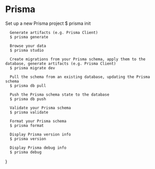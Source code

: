 # Prisma

 Set up a new Prisma project
      $ prisma init

      Generate artifacts (e.g. Prisma Client)
      $ prisma generate

      Browse your data
      $ prisma studio

      Create migrations from your Prisma schema, apply them to the database, generate artifacts (e.g. Prisma Client)
      $ prisma migrate dev

      Pull the schema from an existing database, updating the Prisma schema        
      $ prisma db pull

      Push the Prisma schema state to the database
      $ prisma db push

      Validate your Prisma schema
      $ prisma validate

      Format your Prisma schema
      $ prisma format

      Display Prisma version info
      $ prisma version

      Display Prisma debug info
      $ prisma debug


}